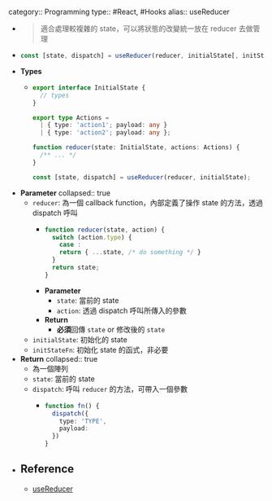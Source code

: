category:: Programming
type:: #React, #Hooks
alias:: useReducer

- > 適合處理較複雜的 state，可以將狀態的改變統一放在 reducer 去做管理
- ```typescript
  const [state, dispatch] = useReducer(reducer, initialState[, initStateFn]);
  ```
- **Types**
	- ```typescript
	  export interface InitialState {
	    // types
	  }
	  
	  export type Actions =
	    | { type: 'action1'; payload: any }
	    | { type: 'action2'; payload: any };
	  
	  function reducer(state: InitialState, actions: Actions) {
	    /** ... */
	  }
	  
	  const [state, dispatch] = useReducer(reducer, initialState);
	  ```
- **Parameter**
  collapsed:: true
	- `reducer`: 為一個 callback function，內部定義了操作 state 的方法，透過 dispatch 呼叫
		- ```typescript
		  function reducer(state, action) {
		    switch (action.type) {
		      case :
		      return { ...state, /* do something */ }
		    }
		    return state;
		  }
		  ```
		- **Parameter**
			- `state`: 當前的 state
			- `action`: 透過 dispatch 呼叫所傳入的參數
		- **Return**
			- **必須**回傳 `state` or 修改後的 `state`
	- `initialState`: 初始化的 state
	- `initStateFn`: 初始化 state 的函式，非必要
- **Return**
  collapsed:: true
	- 為一個陣列
	- `state`: 當前的 state
	- `dispatch`: 呼叫 `reducer` 的方法，可帶入一個參數
		- ```typescript
		  function fn() {
		    dispatch({
		      type: 'TYPE',
		      payload: 
		    })
		  }
		  ```
- ## Reference
	- [useReducer](https://zh-hant.reactjs.org/docs/hooks-reference.html#usereducer)